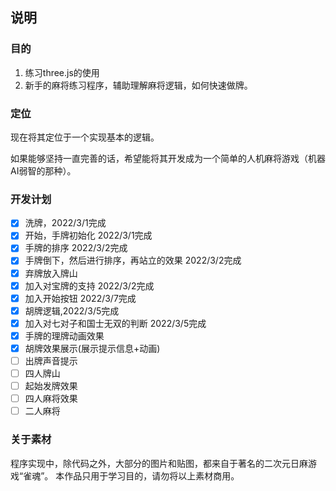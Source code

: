 ## 说明

### 目的
1. 练习three.js的使用
2. 新手的麻将练习程序，辅助理解麻将逻辑，如何快速做牌。
### 定位
现在将其定位于一个实现基本的逻辑。

如果能够坚持一直完善的话，希望能将其开发成为一个简单的人机麻将游戏（机器AI弱智的那种）。

### 开发计划
- [x] 洗牌，2022/3/1完成
- [x] 开始，手牌初始化 2022/3/1完成
- [x] 手牌的排序 2022/3/2完成
- [x] 手牌倒下，然后进行排序，再站立的效果 2022/3/2完成
- [x] 弃牌放入牌山
- [x] 加入对宝牌的支持 2022/3/2完成
- [x] 加入开始按钮 2022/3/7完成
- [x] 胡牌逻辑,2022/3/5完成
- [x] 加入对七对子和国士无双的判断 2022/3/5完成
- [x] 手牌的理牌动画效果
- [x] 胡牌效果展示(展示提示信息+动画)
- [ ] 出牌声音提示
- [ ] 四人牌山
- [ ] 起始发牌效果
- [ ] 四人麻将效果
- [ ] 二人麻将

### 关于素材
程序实现中，除代码之外，大部分的图片和贴图，都来自于著名的二次元日麻游戏“雀魂”。
本作品只用于学习目的，请勿将以上素材商用。